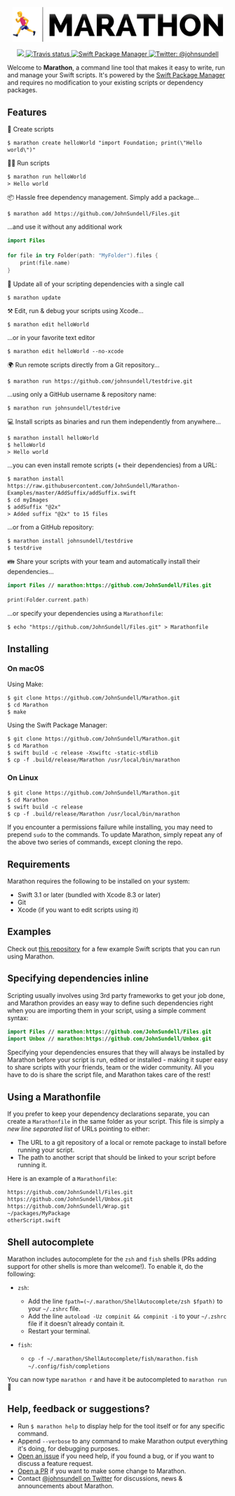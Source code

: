 <p align="center">
    <img src="Logo.png" width="480" max-width="90%" alt="Marathon" />
</p>

<p align="center">
    <a href="https://dashboard.buddybuild.com/apps/58ff19a79a06210001d14c2d/build/latest?branch=master">
        <img src="https://dashboard.buddybuild.com/api/statusImage?appID=58ff19a79a06210001d14c2d&branch=master&build=latest" />
    <a href="https://travis-ci.org/JohnSundell/Marathon/branches">
        <img src="https://img.shields.io/travis/JohnSundell/Marathon/master.svg" alt="Travis status" />
    </a>
    </a>
    <a href="https://swift.org/package-manager">
        <img src="https://img.shields.io/badge/spm-compatible-brightgreen.svg?style=flat" alt="Swift Package Manager" />
    </a>
    <a href="https://twitter.com/johnsundell">
        <img src="https://img.shields.io/badge/contact-@johnsundell-blue.svg?style=flat" alt="Twitter: @johnsundell" />
    </a>
</p>

Welcome to **Marathon**, a command line tool that makes it easy to write, run and manage your Swift scripts. It's powered by the [Swift Package Manager](https://github.com/apple/swift-package-manager) and requires no modification to your existing scripts or dependency packages.

## Features

🐣 Create scripts
```
$ marathon create helloWorld "import Foundation; print(\"Hello world\")"
```

🏃‍♀️ Run scripts
```
$ marathon run helloWorld
> Hello world
```

📦 Hassle free dependency management. Simply add a package...
```
$ marathon add https://github.com/JohnSundell/Files.git
```

...and use it without any additional work
```swift
import Files

for file in try Folder(path: "MyFolder").files {
    print(file.name)
}
```

🚀 Update all of your scripting dependencies with a single call
```
$ marathon update
```

⚒ Edit, run & debug your scripts using Xcode...
```
$ marathon edit helloWorld
```

...or in your favorite text editor
```
$ marathon edit helloWorld --no-xcode
```

🌍 Run remote scripts directly from a Git repository...
```
$ marathon run https://github.com/johnsundell/testdrive.git
```

...using only a GitHub username & repository name:
```
$ marathon run johnsundell/testdrive
```

💻 Install scripts as binaries and run them independently from anywhere...
```
$ marathon install helloWorld
$ helloWorld
> Hello world
```

...you can even install remote scripts (+ their dependencies) from a URL:
```
$ marathon install https://raw.githubusercontent.com/JohnSundell/Marathon-Examples/master/AddSuffix/addSuffix.swift
$ cd myImages
$ addSuffix "@2x"
> Added suffix "@2x" to 15 files
```

...or from a GitHub repository:
```
$ marathon install johnsundell/testdrive
$ testdrive
```

👪 Share your scripts with your team and automatically install their dependencies...
```swift
import Files // marathon:https://github.com/JohnSundell/Files.git

print(Folder.current.path)
```

...or specify your dependencies using a `Marathonfile`:
```
$ echo "https://github.com/JohnSundell/Files.git" > Marathonfile
```

## Installing

### On macOS

Using Make:
```
$ git clone https://github.com/JohnSundell/Marathon.git
$ cd Marathon
$ make
```

Using the Swift Package Manager:
```
$ git clone https://github.com/JohnSundell/Marathon.git
$ cd Marathon
$ swift build -c release -Xswiftc -static-stdlib
$ cp -f .build/release/Marathon /usr/local/bin/marathon
```

### On Linux

```
$ git clone https://github.com/JohnSundell/Marathon.git
$ cd Marathon
$ swift build -c release
$ cp -f .build/release/Marathon /usr/local/bin/marathon
```

If you encounter a permissions failure while installing, you may need to prepend `sudo` to the commands.
To update Marathon, simply repeat any of the above two series of commands, except cloning the repo.

## Requirements

Marathon requires the following to be installed on your system:

- Swift 3.1 or later (bundled with Xcode 8.3 or later)
- Git
- Xcode (if you want to edit scripts using it)

## Examples

Check out [this repository](https://github.com/JohnSundell/Marathon-Examples) for a few example Swift scripts that you can run using Marathon.

## Specifying dependencies inline

Scripting usually involves using 3rd party frameworks to get your job done, and Marathon provides an easy way to define such dependencies right when you are importing them in your script, using a simple comment syntax:

```swift
import Files // marathon:https://github.com/JohnSundell/Files.git
import Unbox // marathon:https://github.com/JohnSundell/Unbox.git
```

Specifying your dependencies ensures that they will always be installed by Marathon before your script is run, edited or installed - making it super easy to share scripts with your friends, team or the wider community. All you have to do is share the script file, and Marathon takes care of the rest!

## Using a Marathonfile

If you prefer to keep your dependency declarations separate, you can create a `Marathonfile` in the same folder as your script. This file is simply a *new line separated list* of URLs pointing to either:

- The URL to a git repository of a local or remote package to install before running your script.
- The path to another script that should be linked to your script before running it.

Here is an example of a `Marathonfile`:
```
https://github.com/JohnSundell/Files.git
https://github.com/JohnSundell/Unbox.git
https://github.com/JohnSundell/Wrap.git
~/packages/MyPackage
otherScript.swift
```

## Shell autocomplete

Marathon includes autocomplete for the `zsh` and `fish` shells (PRs adding support for other shells is more than welcome!). To enable it, do the following:

+ `zsh`:
    - Add the line `fpath=(~/.marathon/ShellAutocomplete/zsh $fpath)` to your `~/.zshrc` file.
    - Add the line `autoload -Uz compinit && compinit -i` to your `~/.zshrc` file if it doesn't already contain it.
    - Restart your terminal.

+ `fish`:
    - `cp -f ~/.marathon/ShellAutocomplete/fish/marathon.fish ~/.config/fish/completions`

You can now type `marathon r` and have it be autocompleted to `marathon run` 🎉

## Help, feedback or suggestions?

- Run `$ marathon help` to display help for the tool itself or for any specific command.
- Append `--verbose` to any command to make Marathon output everything it's doing, for debugging purposes.
- [Open an issue](https://github.com/JohnSundell/Marathon/issues/new) if you need help, if you found a bug, or if you want to discuss a feature request.
- [Open a PR](https://github.com/JohnSundell/Marathon/pull/new/master) if you want to make some change to Marathon.
- Contact [@johnsundell on Twitter](https://twitter.com/johnsundell) for discussions, news & announcements about Marathon.
